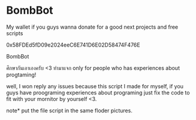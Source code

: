 # BombBot
My wallet if you guys wanna donate for a good next projects and free scripts

0x58FDEd5fD09e2024eeC6E741D6E02D58474F476E

BombBot

ศึกษากันเอาเองครับ <3 ทำมาแจก
only for people who has experiences about progtaming!

well, I won reply any issues because this script I made for myself, if you guys have proograming experiences about programing just fix the code to fit with your mornitor by yourself <3.

note* put the file script in the same floder pictures.



 
